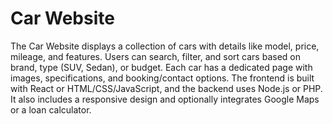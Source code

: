 # Car Website
The Car Website displays a collection of cars with details like model, price, mileage, and features.
Users can search, filter, and sort cars based on brand, type (SUV, Sedan), or budget.
Each car has a dedicated page with images, specifications, and booking/contact options.
The frontend is built with React or HTML/CSS/JavaScript, and the backend uses Node.js or PHP.
It also includes a responsive design and optionally integrates Google Maps or a loan calculator.
